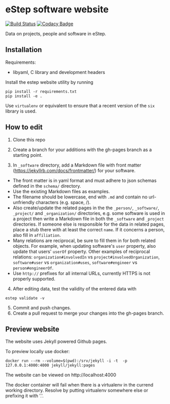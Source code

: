 # eStep software website

[![Build Status](https://travis-ci.org/NLeSC/software.esciencecenter.nl.svg?branch=gh-pages)](https://travis-ci.org/NLeSC/software.esciencecenter.nl)
[![Codacy Badge](https://api.codacy.com/project/badge/grade/30fa8eb9a38c44cf85dbfd353b7f4688)](https://www.codacy.com/app/NLeSC/software-esciencecenter-nl)

Data on projects, people and software in eStep.

## Installation

Requirements:

* libyaml, C library and development headers

Install the estep website utility by running
```shell
pip install -r requirements.txt
pip install -e .
```
Use `virtualenv` or equivalent to ensure that a recent version of the `six` library is used.

## How to edit

1. Clone this repo
2. Create a branch for your additions with the gh-pages branch as a starting point.

3. In `_software` directory, add a Markdown file with front matter (https://jekyllrb.com/docs/frontmatter/) for your software.

  * The front matter is in yaml format and must adhere to json schemas defined in the `schema/` directory.
  * Use the existing Markdown files as examples.
  * The filename should be lowercase, end with `.md` and contain no url-unfriendly characters (e.g. space, /).
  * Also create/update the related pages in the the `_person/`, `_software/`, `_project/` and `_organization/` directories, e.g. some software is used in a project then write a Markdown file in both the `_software` and `_project` directories. If someone else is responsible for the data in related pages, place a stub there with at least the correct `name`. If it concerns a person, also fill in `affiliation`.
  * Many relations are reciprocal, be sure to fill them in for both related objects. For example, when updating software's `user` property, also update that users' `userOf` property. Other examples of reciprocal relations: `organization#involvedIn` vs `project#involvedOrganization`, `software#user` vs `organization#uses`, `software#engineer` vs `person#engineerOf`.
  * Use `http://` prefixes for all internal URLs, currently HTTPS is not properly supported.

4. After editing data, test the validity of the entered data with
```
estep validate -v
```
5. Commit and push changes.
6. Create a pull request to merge your changes into the gh-pages branch.

## Preview website

The website uses Jekyll powered Github pages.

To preview locally use docker:
```
docker run --rm --volume=$(pwd):/srv/jekyll -i -t  -p 127.0.0.1:4000:4000 jekyll/jekyll:pages
```
The website can be viewed on http://localhost:4000

The docker container will fail when there is a virtualenv in the currend working directory.
Resolve by putting virtualenv somewhere else or prefixing it with '.'.
